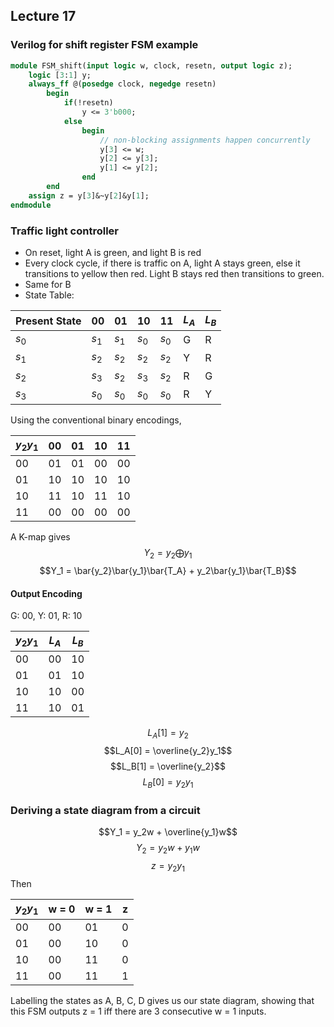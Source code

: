 ## Lecture 17

### Verilog for shift register FSM example

```sv
module FSM_shift(input logic w, clock, resetn, output logic z);
	logic [3:1] y;
	always_ff @(posedge clock, negedge resetn)
		begin
			if(!resetn)
				y <= 3'b000;
			else
				begin
					// non-blocking assignments happen concurrently
					y[3] <= w;
					y[2] <= y[3];
					y[1] <= y[2];
				end
		end
	assign z = y[3]&~y[2]&y[1];
endmodule
```

### Traffic light controller
- On reset, light A is green, and light B is red
- Every clock cycle, if there is traffic on A, light A stays green, else it transitions to yellow then red. Light B stays red then transitions to green.
- Same for B
- State Table:

| Present State | 00 | 01 | 10 | 11 | $L_A$ | $L_B$ |
| -- | -- | -- | -- | -- | - | - |
| $s_0$ | $s_1$ | $s_1$ | $s_0$ | $s_0$ | G | R |
| $s_1$ | $s_2$ | $s_2$ | $s_2$ | $s_2$ | Y | R |
| $s_2$ | $s_3$ | $s_2$ | $s_3$ | $s_2$ | R | G |
| $s_3$ | $s_0$ | $s_0$ | $s_0$ | $s_0$ | R | Y |

Using the conventional binary encodings,

| $y_2y_1$ | 00 | 01 | 10 | 11 |
| -- | -- | -- | -- | -- |
| 00 | 01 | 01 | 00 | 00 |
| 01 | 10 | 10 | 10 | 10 |
| 10 | 11 | 10 | 11 | 10 |
| 11 | 00 | 00 | 00 | 00 |

A K-map gives
$$Y_2 = y_2 \bigoplus y_1$$
$$Y_1 = \bar{y_2}\bar{y_1}\bar{T_A} + y_2\bar{y_1}\bar{T_B}$$

#### Output Encoding
G: 00, Y: 01, R: 10

| $y_2y_1$ | $L_A$ | $L_B$ |
| -- | -- | -- |
| 00 | 00 | 10 |
| 01 | 01 | 10 |
| 10 | 10 | 00 |
| 11 | 10 | 01 |

$$L_A[1] = y_2$$
$$L_A[0] = \overline{y_2}y_1$$
$$L_B[1] = \overline{y_2}$$
$$L_B[0] = y_2y_1$$

### Deriving a state diagram from a circuit
$$Y_1 = y_2w + \overline{y_1}w$$
$$Y_2 = y_2w + y_1w$$
$$z = y_2y_1$$
Then

| $y_2y_1$ | w = 0 | w = 1 | z |
| -- | -- | -- | - |
| 00 | 00 | 01 | 0 |
| 01 | 00 | 10 | 0 |
| 10 | 00 | 11 | 0 |
| 11 | 00 | 11 | 1 |

Labelling the states as A, B, C, D gives us our state diagram, showing that this FSM outputs z = 1 iff there are 3 consecutive w = 1 inputs.
